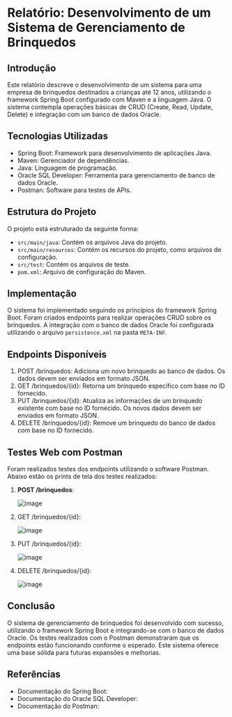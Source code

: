 # Relatório: Desenvolvimento de um Sistema de Gerenciamento de Brinquedos

## Introdução

Este relatório descreve o desenvolvimento de um sistema para uma empresa de brinquedos destinados a crianças até 12 anos, utilizando o framework Spring Boot configurado com Maven e a linguagem Java. O sistema contempla operações básicas de CRUD (Create, Read, Update, Delete) e integração com um banco de dados Oracle.

## Tecnologias Utilizadas

- Spring Boot: Framework para desenvolvimento de aplicações Java.
- Maven: Gerenciador de dependências.
- Java: Linguagem de programação.
- Oracle SQL Developer: Ferramenta para gerenciamento de banco de dados Oracle.
- Postman: Software para testes de APIs.

## Estrutura do Projeto

O projeto está estruturado da seguinte forma:

- `src/main/java`: Contém os arquivos Java do projeto.
- `src/main/resources`: Contém os recursos do projeto, como arquivos de configuração.
- `src/test`: Contém os arquivos de teste.
- `pom.xml`: Arquivo de configuração do Maven.

## Implementação

O sistema foi implementado seguindo os princípios do framework Spring Boot. Foram criados endpoints para realizar operações CRUD sobre os brinquedos. A integração com o banco de dados Oracle foi configurada utilizando o arquivo `persistence.xml` na pasta `META-INF`.

## Endpoints Disponíveis

1. POST /brinquedos: Adiciona um novo brinquedo ao banco de dados. Os dados devem ser enviados em formato JSON.
2. GET /brinquedos/{id}: Retorna um brinquedo específico com base no ID fornecido.
3. PUT /brinquedos/{id}: Atualiza as informações de um brinquedo existente com base no ID fornecido. Os novos dados devem ser enviados em formato JSON.
4. DELETE /brinquedos/{id}: Remove um brinquedo do banco de dados com base no ID fornecido.

## Testes Web com Postman

Foram realizados testes dos endpoints utilizando o software Postman. Abaixo estão os prints de tela dos testes realizados:


1. **POST /brinquedos**:

   ![image](https://github.com/EzequielBispo/CP2JAVA/assets/73908875/7014cac1-2ea7-45dd-8363-26bca0f0695d)



2. GET /brinquedos/{id}:

   ![image](https://github.com/EzequielBispo/CP2JAVA/assets/73908875/3d1dcf79-0104-4086-b0b8-7b242922d606)


3. PUT /brinquedos/{id}:

   ![image](https://github.com/EzequielBispo/CP2JAVA/assets/73908875/9c1eca66-d939-4ccb-ab85-ac91948dff0b)



4. DELETE /brinquedos/{id}:

   ![image](https://github.com/EzequielBispo/CP2JAVA/assets/73908875/d9c73e7a-be8d-4c80-8adb-7a7a8ea70221)

## Conclusão

O sistema de gerenciamento de brinquedos foi desenvolvido com sucesso, utilizando o framework Spring Boot e integrando-se com o banco de dados Oracle. Os testes realizados com o Postman demonstraram que os endpoints estão funcionando conforme o esperado. Este sistema oferece uma base sólida para futuras expansões e melhorias.

## Referências

- Documentação do Spring Boot:
- Documentação do Oracle SQL Developer:
- Documentação do Postman:
